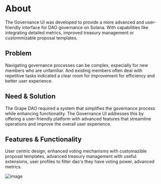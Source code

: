 # About

The Governance UI was developed to provide a more advanced and user-friendly interface for DAO governance on Solana. With capabilities like integrating detailed metrics, improved treasury management or custommizable proposal templates.&#x20;

## **Problem**

Navigating governance processes can be complex, especially for new members who are unfamiliar. And existing members often deal with repetitive tasks indicated a clear room for improvement for efficiency and better user experience.&#x20;

## **Need & Solution**

The Grape DAO required a system that simplifies the governance process while enhancing functionality. The Governance UI addresses this by offering a user-friendly platform with advanced features that streamline operations and improve the overall user experience.

## **Features & Functionality**

User centric design, enhanced voting mechanisms with customazible proposal templates, advanced treasury management with useful extensions, user profiles to filter dao's they have voting power, advanced metrics.

![image](https://github.com/user-attachments/assets/98ae0d3c-4290-4cda-ba20-d2bf01378ac7)

